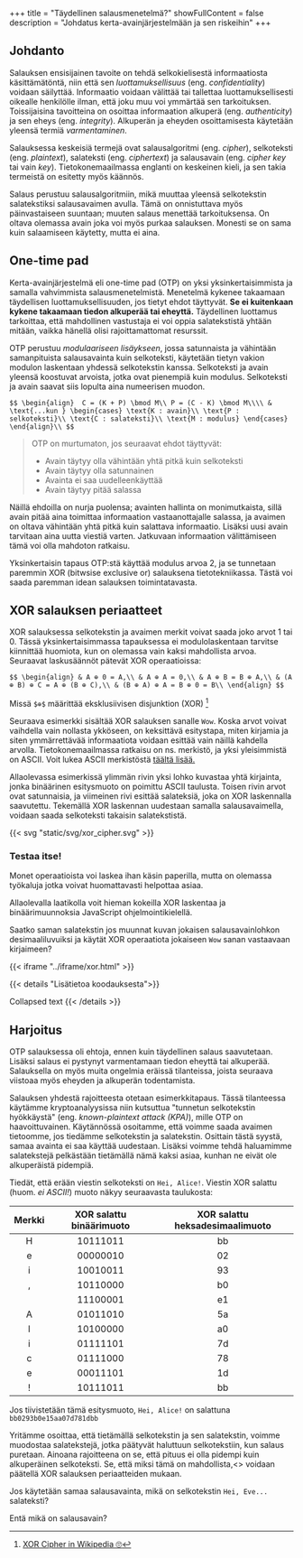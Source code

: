 +++
title = "Täydellinen salausmenetelmä?"
showFullContent = false 
description = "Johdatus kerta-avainjärjestelmään ja sen riskeihin"
+++

## Johdanto

Salauksen ensisijainen tavoite on tehdä selkokielisestä informaatiosta käsittämätöntä, niin että sen *luottamuksellisuus* (eng. *confidentiality*) voidaan säilyttää.
Informaatio voidaan välittää tai tallettaa luottamuksellisesti oikealle henkilölle ilman, että joku muu voi ymmärtää sen tarkoituksen.
Toissijaisina tavoitteina on osoittaa informaation alkuperä (eng. *authenticity*) ja sen eheys (eng. *integrity*).
Alkuperän ja eheyden osoittamisesta käytetään yleensä termiä *varmentaminen*.


Salauksessa keskeisiä termejä ovat salausalgoritmi (eng. *cipher*),  selkoteksti (eng. *plaintext*), salateksti (eng. *ciphertext*) ja salausavain (eng. *cipher key* tai vain *key*). 
Tietokonemaailmassa englanti on keskeinen kieli, ja sen takia termeistä on esitetty myös käännös.

Salaus perustuu salausalgoritmiin, mikä muuttaa yleensä selkotekstin salatekstiksi salausavaimen avulla.
Tämä on onnistuttava myös päinvastaiseen suuntaan; muuten salaus menettää tarkoituksensa.
On oltava olemassa avain joka voi myös purkaa salauksen. Monesti se on sama kuin salaamiseen käytetty, mutta ei aina.

## One-time pad

Kerta-avainjärjestelmä eli one-time pad (OTP) on yksi yksinkertaisimmista ja samalla vahvimmista salausmenetelmistä.
Menetelmä kykenee takaamaan täydellisen luottamuksellisuuden, jos tietyt ehdot täyttyvät.
**Se ei kuitenkaan kykene takaamaan tiedon alkuperää tai eheyttä.**
Täydellinen luottamus tarkoittaa, että mahdollinen vastustaja ei voi oppia salatekstistä yhtään mitään, vaikka hänellä olisi rajoittamattomat resurssit.

OTP perustuu *modulaariseen lisäykseen*, jossa satunnaista ja vähintään samanpituista salausavainta kuin selkoteksti, käytetään tietyn vakion modulon laskentaan yhdessä selkotekstin kanssa.
Selkoteksti ja avain yleensä koostuvat arvoista, jotka ovat pienempiä kuin modulus.
Selkoteksti ja avain saavat siis lopulta aina numeerisen muodon.

<!-- MathJax support, using LaTeX commands -->

`$$
\begin{align} 
 C = (K + P) \bmod M\\
 P = (C - K) \bmod M\\\\
& \text{...kun } \begin{cases}
            \text{K : avain}\\
            \text{P : selkoteksti}\\
            \text{C : salateksti}\\
            \text{M : modulus}
         \end{cases}
\end{align}\\
$$`

> OTP on murtumaton, jos seuraavat ehdot täyttyvät:
>
>  * Avain täytyy olla vähintään yhtä pitkä kuin selkoteksti
>  * Avain täytyy olla satunnainen
>  * Avainta ei saa uudelleenkäyttää
>  * Avain täytyy pitää salassa

Näillä ehdoilla on nurja puolensa; avainten hallinta on monimutkaista, sillä avain pitää aina toimittaa informaation vastaanottajalle salassa, ja avaimen on oltava vähintään yhtä pitkä kuin salattava informaatio.
Lisäksi uusi avain tarvitaan aina uutta viestiä varten.
Jatkuvaan informaation välittämiseen tämä voi olla mahdoton ratkaisu.

Yksinkertaisin tapaus OTP:stä käyttää modulus arvoa 2, ja se tunnetaan paremmin XOR (bitwsise exclusive or) salauksena tietotekniikassa.
Tästä voi saada paremman idean salauksen toimintatavasta.

## XOR salauksen periaatteet

XOR salauksessa selkotekstin ja avaimen merkit voivat saada joko arvot 1 tai 0. 
Tässä yksinkertaisimmassa tapauksessa ei modulolaskentaan tarvitse kiinnittää huomiota, kun on olemassa vain kaksi mahdollista arvoa.
Seuraavat laskusäännöt pätevät XOR operaatioissa:


`$$
\begin{align}
& A ⊕ 0 = A,\\
& A ⊕ A = 0,\\
& A ⊕ B = B ⊕ A,\\
& (A ⊕ B) ⊕ C = A ⊕ (B ⊕ C),\\
& (B ⊕ A) ⊕ A = B ⊕ 0 = B\\
\end{align}
$$`

Missä `$⊕$` määrittää eksklusiivisen disjunktion (XOR) [^1]

Seuraava esimerkki sisältää XOR salauksen sanalle `Wow`.
Koska arvot voivat vaihdella vain nollasta ykköseen, on keksittävä esitystapa, miten kirjamia ja siten ymmärrettävää informaatiota voidaan esittää vain näillä kahdella arvolla.
Tietokonemaailmassa ratkaisu on ns. merkistö, ja yksi yleisimmistä on ASCII.
Voit lukea ASCII merkistöstä [täältä lisää.](/ascii)

Allaolevassa esimerkissä ylimmän rivin yksi lohko kuvastaa yhtä kirjainta, jonka binäärinen esitysmuoto on poimittu ASCII taulusta.
Toisen rivin arvot ovat satunnaisia, ja viimeinen rivi esittää salateksiä, joka on XOR laskennalla saavutettu.
Tekemällä XOR laskennan uudestaan samalla salausavaimella, voidaan saada selkoteksti takaisin salatekstistä.

{{< svg "static/svg/xor_cipher.svg" >}}

### Testaa itse!

Monet operaatioista voi laskea ihan käsin paperilla, mutta on olemassa työkaluja jotka voivat huomattavasti helpottaa asiaa.

Allaolevalla laatikolla voit hieman kokeilla XOR laskentaa ja binäärimuunnoksia JavaScript ohjelmointikielellä.

Saatko saman salatekstin jos muunnat kuvan jokaisen salausavainlohkon desimaaliluvuiksi ja käytät XOR operaatiota jokaiseen `Wow` sanan vastaavaan kirjaimeen?

{{< iframe "../iframe/xor.html" >}}

{{< details "Lisätietoa koodauksesta">}}

Collapsed text
{{< /details >}}

## Harjoitus

OTP salauksessa oli ehtoja, ennen kuin täydellinen salaus saavutetaan.
Lisäksi salaus ei pystynyt varmentamaan tiedon eheyttä tai alkuperää.
Salauksella on myös muita ongelmia eräissä tilanteissa, joista seuraava viistoaa myös eheyden ja alkuperän todentamista.


Salauksen yhdestä rajoitteesta otetaan esimerkkitapaus.
Tässä tilanteessa käytämme kryptoanalyysissa niin kutsuttua "tunnetun selkotekstin hyökkäystä" (eng. *known-plaintext attack (KPA)*), mille OTP on haavoittuvainen.
Käytännössä osoitamme, että voimme saada avaimen tietoomme, jos tiedämme selkotekstin ja salatekstin.
Osittain tästä syystä, samaa avainta ei saa käyttää uudestaan.
Lisäksi voimme tehdä haluamimme salatekstejä pelkästään tietämällä nämä kaksi asiaa, kunhan ne eivät ole alkuperäistä pidempiä.


Tiedät, että erään viestin selkoteksti on `Hei, Alice!`. 
Viestin XOR salattu (huom. *ei ASCII!*) muoto näkyy seuraavasta taulukosta:

<!-- | |H|e|i|,| |A|l|i|c|e|!|
|-|:-:|:-:|:-:|:-:|:-:|:-:|:-:|:-:|:-:|:-:|:-:|
Binääri|10111011|00000010|10010011|10110000|11100001|01000000|10011111|00001110|10011001|11111001|11100000| -->

|Merkki|XOR salattu binäärimuoto| XOR salattu heksadesimaalimuoto|
|:-:|:--------:|:--:|
| H | 10111011 | bb |
| e | 00000010 | 02 |
| i | 10010011 | 93 |
| , | 10110000 | b0 |
|   | 11100001 | e1 |
| A | 01011010 | 5a |
| l | 10100000 | a0 |
| i | 01111101 | 7d |
| c | 01111000 | 78 |
| e | 00011101 | 1d |
| ! | 10111011 | bb |  

Jos tiivistetään tämä esitysmuoto, `Hei, Alice!` on salattuna `bb0293b0e15aa07d781dbb`



Yritämme osoittaa, että tietämällä selkotekstin ja sen salatekstin, voimme muodostaa salatekstejä, jotka päätyvät haluttuun selkotekstiin, kun salaus puretaan. Ainoana rajoitteena on se, että pituus ei olla pidempi kuin alkuperäinen selkoteksti.
Se, että miksi tämä on mahdollista,<> voidaan päätellä XOR salauksen periaatteiden mukaan.

Jos käytetään samaa salausavainta, mikä on selkotekstin `Hei, Eve...` salateksti?

Entä mikä on salausavain?

[^1]: [XOR Cipher in Wikipedia 🙄](https://en.wikipedia.org/wiki/XOR_cipher) 